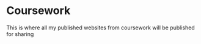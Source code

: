 # Coursework
 This is where all my published websites from coursework will be published for sharing

